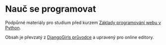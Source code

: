# Nauč se programovat

Podpůrné materiály pro studium před kurzem [Základy programování webu v Python](https://www.naucmese.cz/kurz/zaklady-programovani-webu-v-python).

Obsah je převzatý z [DjangoGirls průvodce](https://tutorial.djangogirls.org/cs/) a upravený pro online editory.
